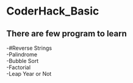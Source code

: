 # CoderHack_Basic
<h2>There are few program to learn</h2>

<p>
-#Reverse Strings
</br>
-Palindrome
</br>
-Bubble Sort
</br>
-Factorial
</br>
-Leap Year or Not
</br>
</p>
